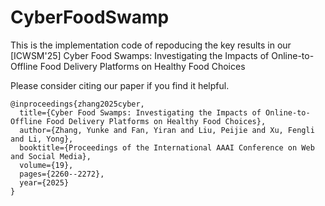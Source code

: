# CyberFoodSwamp
This is the implementation code of repoducing the key results in our [ICWSM'25] Cyber Food Swamps: Investigating the Impacts of Online-to-Offline Food Delivery Platforms on Healthy Food Choices

Please consider citing our paper if you find it helpful.
```
@inproceedings{zhang2025cyber,
  title={Cyber Food Swamps: Investigating the Impacts of Online-to-Offline Food Delivery Platforms on Healthy Food Choices},
  author={Zhang, Yunke and Fan, Yiran and Liu, Peijie and Xu, Fengli and Li, Yong},
  booktitle={Proceedings of the International AAAI Conference on Web and Social Media},
  volume={19},
  pages={2260--2272},
  year={2025}
}
```
